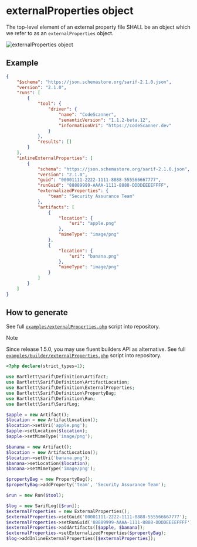 <!-- markdownlint-disable MD013 -->
# externalProperties object

The top-level element of an external property file SHALL be an object which we refer to as an `externalProperties` object.

![externalProperties object](../assets/images/reference-external-properties.graphviz.svg)

## Example

```json
{
    "$schema": "https://json.schemastore.org/sarif-2.1.0.json",
    "version": "2.1.0",
    "runs": [
        {
            "tool": {
                "driver": {
                    "name": "CodeScanner",
                    "semanticVersion": "1.1.2-beta.12",
                    "informationUri": "https://codeScanner.dev"
                }
            },
            "results": []
        }
    ],
    "inlineExternalProperties": [
        {
            "schema": "https://json.schemastore.org/sarif-2.1.0.json",
            "version": "2.1.0",
            "guid": "00001111-2222-1111-8888-555566667777",
            "runGuid": "88889999-AAAA-1111-8888-DDDDEEEEFFFF",
            "externalizedProperties": {
                "team": "Security Assurance Team"
            },
            "artifacts": [
                {
                    "location": {
                        "uri": "apple.png"
                    },
                    "mimeType": "image/png"
                },
                {
                    "location": {
                        "uri": "banana.png"
                    },
                    "mimeType": "image/png"
                }
            ]
        }
    ]
}
```

## How to generate

See full [`examples/externalProperties.php`][example-script] script into repository.

> [!NOTE]
> Since release 1.5.0, you may use fluent builders API as alternative.
> See full [`examples/builder/externalProperties.php`][example-builder] script into repository.

[example-script]: https://github.com/llaville/sarif-php-sdk/blob/master/examples/externalProperties.php
[example-builder]: https://github.com/llaville/sarif-php-sdk/blob/master/examples/builder/externalProperties.php

```php
<?php declare(strict_types=1);

use Bartlett\Sarif\Definition\Artifact;
use Bartlett\Sarif\Definition\ArtifactLocation;
use Bartlett\Sarif\Definition\ExternalProperties;
use Bartlett\Sarif\Definition\PropertyBag;
use Bartlett\Sarif\Definition\Run;
use Bartlett\Sarif\SarifLog;

$apple = new Artifact();
$location = new ArtifactLocation();
$location->setUri('apple.png');
$apple->setLocation($location);
$apple->setMimeType('image/png');

$banana = new Artifact();
$location = new ArtifactLocation();
$location->setUri('banana.png');
$banana->setLocation($location);
$banana->setMimeType('image/png');

$propertyBag = new PropertyBag();
$propertyBag->addProperty('team', 'Security Assurance Team');

$run = new Run($tool);

$log = new SarifLog([$run]);
$externalProperties = new ExternalProperties();
$externalProperties->setGuid('00001111-2222-1111-8888-555566667777');
$externalProperties->setRunGuid('88889999-AAAA-1111-8888-DDDDEEEEFFFF');
$externalProperties->addArtifacts([$apple, $banana]);
$externalProperties->setExternalizedProperties($propertyBag);
$log->addInlineExternalProperties([$externalProperties]);

```
